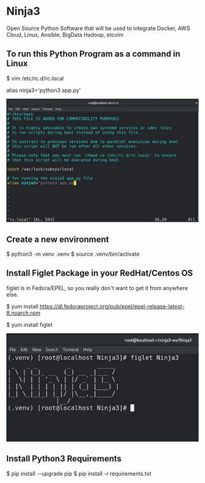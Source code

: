 # Ninja3
Open Source Python Software that will be used to integrate Docker, AWS Cloud, Linux, Ansible, BigData Hadoop, etcvim 

## To run this Python Program as a command in Linux
$ vim /etc/rc.d/rc.local

alias ninja3='python3 app.py'

![](images/ninja3.jpg)

## Create a new environment
$ python3 -m venv .venv
$ source .venv/bin/activate

## Install Figlet Package in your RedHat/Centos OS
figlet is in Fedora/EPEL, so you really don't want to get it from anywhere else.

$ yum install https://dl.fedoraproject.org/pub/epel/epel-release-latest-8.noarch.rpm

$ yum install figlet

![](images/ninja3_1.jpg)


## Install Python3 Requirements
$ pip install --upgrade pip
$ pip install -r requirements.txt
